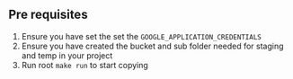## Pre requisites

1. Ensure you have set the set the `GOOGLE_APPLICATION_CREDENTIALS`
2. Ensure you have created the bucket and sub folder needed for staging and temp in your project
3. Run root `make run` to start copying